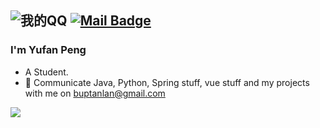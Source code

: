 ![我的QQ](https://img.shields.io/badge/QQ联系-1214090013-red.svg?style=flat&logo=Tencent-QQ "QQ联系")
[![Mail Badge](https://img.shields.io/badge/-buptanlan@gmail.com-c14438?style=flat&logo=Gmail&logoColor=white&link=mailto:buptanlan@gmail.com)](mailto:buptanlan@gmail.com)
---


### I'm Yufan Peng

- A Student.
- 💬 Communicate Java, Python, Spring stuff, vue stuff and my projects with me on [buptanlan@gmail.com](buptanlan@gmail.com)
<img align="center" src="https://github-readme-stats.vercel.app/api/top-langs/?username=Srar-Git&theme=white-green" />

